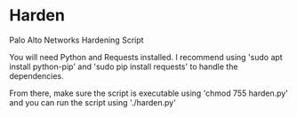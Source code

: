 # Harden
Palo Alto Networks Hardening Script

You will need Python and Requests installed.
I recommend using 'sudo apt install python-pip' and 'sudo pip install requests' to handle the dependencies.

From there, make sure the script is executable using 'chmod 755 harden.py' and you can run the script using './harden.py'
